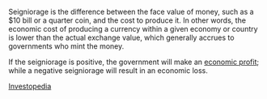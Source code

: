 Seigniorage is the difference between the face value of money, such as a $10 bill or a quarter coin, and the cost to produce it. In other words, the economic cost of producing a currency within a given economy or country is lower than the actual exchange value, which generally accrues to governments who mint the money.

If the seigniorage is positive, the government will make an [economic profit](https://www.investopedia.com/terms/e/economicprofit.asp); while a negative seigniorage will result in an economic loss.

[Investopedia](https://www.investopedia.com/terms/s/seigniorage.asp)
